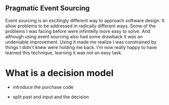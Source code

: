 ## Pragmatic Event Sourcing

Event sourcing is an excitingly different way to approach software design. It allow problems to be addressed in radically different ways. Some of the problems I was facing before were infinitelly more easy to solve. And although using event sourcing also had some drawback it was an undeniable improvement. Using it made me realize I was constrained by things I didn't knew were holding me back. I'm now really happy to have learned this technique, learning it was not an easy task.


# What is a decision model

* introduce the purchase code

* split past and input and the decision
